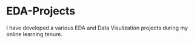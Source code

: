 # EDA-Projects
I have developed a various EDA and Data Visulization projects during my online learning tenure.
